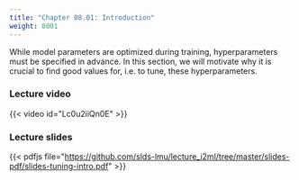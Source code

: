 ```yaml
---
title: "Chapter 08.01: Introduction"
weight: 8001
---
```

While model parameters are optimized during training, hyperparameters must be specified in advance. In this section, we will motivate why it is crucial to find good values for, i.e. to tune, these hyperparameters.

<!--more-->

### Lecture video

{{< video id="Lc0u2iiQn0E" >}}

### Lecture slides

{{< pdfjs file="https://github.com/slds-lmu/lecture_i2ml/tree/master/slides-pdf/slides-tuning-intro.pdf" >}}
